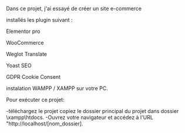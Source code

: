 
Dans ce projet, j'ai essayé de créer un site e-commerce 


 installés les plugin suivant  :

Elementor pro

WooCommerce

Weglot Translate

 Yoast SEO

GDPR Cookie Consent

instalation WAMPP / XAMPP sur votre PC.

Pour exécuter ce projet:

-téléchargez le projet copiez le dossier principal du projet dans dossier \xampp\htdocs. 
-Ouvrez votre navigateur et accédez à l'URL "http://localhost/[nom_dossier].
